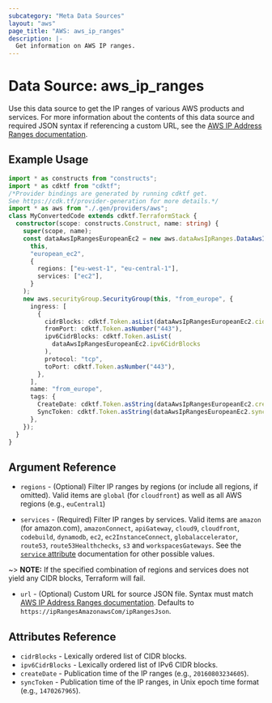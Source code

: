 ```yaml
---
subcategory: "Meta Data Sources"
layout: "aws"
page_title: "AWS: aws_ip_ranges"
description: |-
  Get information on AWS IP ranges.
---
```


# Data Source: aws_ip_ranges

Use this data source to get the IP ranges of various AWS products and services. For more information about the contents of this data source and required JSON syntax if referencing a custom URL, see the [AWS IP Address Ranges documentation][1].

## Example Usage

```typescript
import * as constructs from "constructs";
import * as cdktf from "cdktf";
/*Provider bindings are generated by running cdktf get.
See https://cdk.tf/provider-generation for more details.*/
import * as aws from "./.gen/providers/aws";
class MyConvertedCode extends cdktf.TerraformStack {
  constructor(scope: constructs.Construct, name: string) {
    super(scope, name);
    const dataAwsIpRangesEuropeanEc2 = new aws.dataAwsIpRanges.DataAwsIpRanges(
      this,
      "european_ec2",
      {
        regions: ["eu-west-1", "eu-central-1"],
        services: ["ec2"],
      }
    );
    new aws.securityGroup.SecurityGroup(this, "from_europe", {
      ingress: [
        {
          cidrBlocks: cdktf.Token.asList(dataAwsIpRangesEuropeanEc2.cidrBlocks),
          fromPort: cdktf.Token.asNumber("443"),
          ipv6CidrBlocks: cdktf.Token.asList(
            dataAwsIpRangesEuropeanEc2.ipv6CidrBlocks
          ),
          protocol: "tcp",
          toPort: cdktf.Token.asNumber("443"),
        },
      ],
      name: "from_europe",
      tags: {
        CreateDate: cdktf.Token.asString(dataAwsIpRangesEuropeanEc2.createDate),
        SyncToken: cdktf.Token.asString(dataAwsIpRangesEuropeanEc2.syncToken),
      },
    });
  }
}

```

## Argument Reference

* `regions` - (Optional) Filter IP ranges by regions (or include all regions, if
omitted). Valid items are `global` (for `cloudfront`) as well as all AWS regions
(e.g., `euCentral1`)

* `services` - (Required) Filter IP ranges by services. Valid items are `amazon`
(for amazon.com), `amazonConnect`, `apiGateway`, `cloud9`, `cloudfront`,
`codebuild`, `dynamodb`, `ec2`, `ec2InstanceConnect`, `globalaccelerator`,
`route53`, `route53Healthchecks`, `s3` and `workspacesGateways`. See the
[`service` attribute][2] documentation for other possible values.

~> **NOTE:** If the specified combination of regions and services does not yield any
CIDR blocks, Terraform will fail.

* `url` - (Optional) Custom URL for source JSON file. Syntax must match [AWS IP Address Ranges documentation][1]. Defaults to `https://ipRangesAmazonawsCom/ipRangesJson`.

## Attributes Reference

* `cidrBlocks` - Lexically ordered list of CIDR blocks.
* `ipv6CidrBlocks` - Lexically ordered list of IPv6 CIDR blocks.
* `createDate` - Publication time of the IP ranges (e.g., `20160803234605`).
* `syncToken` - Publication time of the IP ranges, in Unix epoch time format
  (e.g., `1470267965`).

[1]: https://docs.aws.amazon.com/general/latest/gr/aws-ip-ranges.html
[2]: https://docs.aws.amazon.com/general/latest/gr/aws-ip-ranges.html#aws-ip-syntax

<!-- cache-key: cdktf-0.17.0-pre.15 input-2ba9a9456c497690a7a852cd6f56aeaa740f58ea4da8ff97a8c8f5a28a55a4e3 -->